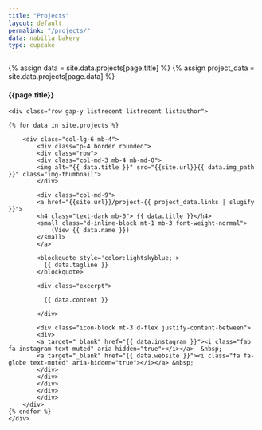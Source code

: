 ```yaml
---
title: "Projects"
layout: default
permalink: "/projects/"
data: nabilla bakery
type: cupcake
---  
```

{% assign data = site.data.projects[page.title] %}
{% assign project_data = site.data.projects[page.data] %}

<div class="container">
<h4 class="font-weight-bold spanborder"><span>{{page.title}}</span></h4>

    <div class="row gap-y listrecent listrecent listauthor">

    {% for data in site.projects %}

        <div class="col-lg-6 mb-4">
            <div class="p-4 border rounded">
            <div class="row">
            <div class="col-md-3 mb-4 mb-md-0">
            <img alt="{{ data.title }}" src="{{site.url}}{{ data.img_path }}" class="img-thumbnail">
            </div>
  
            <div class="col-md-9">
            <a href="{{site.url}}/project-{{ project_data.links | slugify }}">
            <h4 class="text-dark mb-0"> {{ data.title }}</h4>
            <small class="d-inline-block mt-1 mb-3 font-weight-normal">
                (View {{ data.name }})
            </small>
            </a>

            <blockquote style='color:lightskyblue;'>
              {{ data.tagline }}
            </blockquote>

            <div class="excerpt">
          
              {{ data.content }}

            </div>
   
            <div class="icon-block mt-3 d-flex justify-content-between">  
            <div>
            <a target="_blank" href="{{ data.instagram }}"><i class="fab fa-instagram text-muted" aria-hidden="true"></i></a>  &nbsp;
            <a target="_blank" href="{{ data.website }}"><i class="fa fa-globe text-muted" aria-hidden="true"></i></a> &nbsp;
            </div>
            </div>
            </div>
            </div>
            </div>
        </div>
    {% endfor %}
    </div>
</div>
